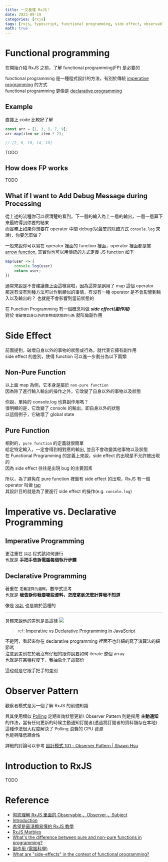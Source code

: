 ```yaml
---
title: 一文看懂 RxJS！
date: 2023-09-19
categories: [rxjs]
tags: [rxjs, typescript, functional programming, side effect, observable]
math: true
---
```


# Functional programming
在開始介紹 RxJS 之前，了解 functional programming(FP) 是必要的

functional programming 是一種程式設計的方法，有別於傳統 [imperative programming](#imperative-programming) 的方式\
functional programming 更像是 [declarative programming](#declarative-programming)

## Example
直接上 code 比較好了解

```javascript
const arr = [1, 3, 5, 7, 9];
arr.map(item => item * 2);

// [2, 6, 10, 14, 18]
```
TODO

## How does FP works
TODO

## What if I want to Add Debug Message during Processing
從上述的流程你可以很清楚的看到，下一層的輸入為上一層的輸出，一層一層算下來最終得到你要的結果\
而實務上如果你想要在 operator 中間 debug(以最笨的除錯方式 `console.log` 來說)，你要怎麼做？

一般來說你可以寫在 operator 裡面的 function 裡面，operator 裡面都是擺 [arrow function](https://developer.mozilla.org/en-US/docs/Web/JavaScript/Reference/Functions/Arrow_functions), 其實你也可以用傳統的方式定義 JS function 如下
```javascript
map(user => {
    console.log(user)
    return user;
})
```

通常來說是不會建議像上面這樣寫啦，因為這算是誤用了 map 這個 operator\
那還有沒有別種方法可以作到類似的事情，有沒有一種 operator 是不會影響到輸入以及輸出的？ 也就是不會影響到當前狀態的

在 Function Programming 有一個概念叫做 ***side effect(副作用)***\
對於 `會破壞自身以外的事物或狀態的行為` 就叫做副作用

# Side Effect
前面提到，破壞自身以外的事物的狀態或行為，就代表它擁有副作用\
side effect 的差別，使得 function 可以進一步劃分為以下兩類

## Non-Pure Function
以上面 map 為例，它本身是屬於 `non-pure function`\
因為除了進行輸入輸出的操作之外，它改變了自身以外的事物以及狀態

你說，單純的 console.log 也算副作用嗎？\
很明顯的是，它改變了 console 的輸出，即自身以外的狀態\
以這個例子，它破壞了 global state

## Pure Function
相對的，`pure function` 的定義就很簡單\
給定特定輸入，一定會得到相對應的輸出, 並且不會改變其他事物以及狀態\
在 Functional Programming 的定義上來說，side effect 的出現是不允許被出現的\
因為 side effect 往往是出現 bug 的主要因素

所以，為了避免在 pure function 裡面有 side effect 的出現，RxJS 有一個 operator 叫做 [tap](https://rxjs.dev/api/operators/tap)\
其設計目的就是為了要進行 side effect 的操作(e.g. `console.log`)

# Imperative vs. Declarative Programming
## Imperative Programming
更注重在 `描述` 程式該如何運行\
也就是 **手把手告訴電腦每個執行步驟**

## Declarative Programming
著重在 `定義運算的邏輯`，數學式思考\
也就是 **我告訴你我要哪些資料，怎麼拿到怎麼計算我不知道**

像是 [SQL](https://en.wikipedia.org/wiki/SQL) 也是屬於這種的

<hr>

具體來說他的差別是長這樣
![](https://media.licdn.com/dms/image/C4E12AQECZ9__XT2RkA/article-inline_image-shrink_1000_1488/0/1639321694917?e=1700697600&v=beta&t=y9X9PixOdwCnnugSdPP6bSzXEeOyrycumtwVegEasFk)
> ref: [Imperative vs Declarative Programming in JavaScript](https://www.linkedin.com/pulse/imperative-vs-declarative-programming-javascript-yehuda-margolis/)

不是阿，看起來你在 declarative programming 裡面不也詳細的寫了演算法的細節嗎\
注意到差別在於我沒有仔細的跟你說要如何 iterate 整個 array\
也就是在某種程度下，我抽象化了這部份

這也就是它跟手把手的差別

# Observer Pattern
觀察者模式是另一個了解 RxJS 的前備知識

與其使用類似 [Polling](https://en.wikipedia.org/wiki/Polling_(computer_science)) 定期查詢狀態更新\
Observer Pattern 則是採用 **主動通知** 的作法，當有任何更新的時候主動通知訂閱者(透過將訂閱者的資料儲存在本地)\
這種作法很大程度解決了 Polling 浪費的 CPU 資源\
也能夠降低耦合性

詳細的討論可以參考 [設計模式 101 - Observer Pattern \| Shawn Hsu](../../design-pattern/design-pattern-observer)

# Introduction to RxJS
TODO

# Reference
+ [彻底理解 RxJS 里面的 Observable 、Observer 、Subject](https://juejin.cn/post/6844904165181751304)
+ [Introduction](https://rxjs.dev/guide/overview)
+ [希望是最淺顯易懂的 RxJS 教學](https://blog.techbridge.cc/2017/12/08/rxjs/)
+ [RxJS Marbles](https://rxmarbles.com/)
+ [What's the difference between pure and non-pure functions in programming?](https://www.quora.com/Whats-the-difference-between-pure-and-non-pure-functions-in-programming)
+ [副作用 (電腦科學)](https://zh.wikipedia.org/wiki/%E5%89%AF%E4%BD%9C%E7%94%A8_(%E8%AE%A1%E7%AE%97%E6%9C%BA%E7%A7%91%E5%AD%A6))
+ [What are "side-effects" in the context of functional programming?](https://www.quora.com/What-are-side-effects-in-the-context-of-functional-programming)
